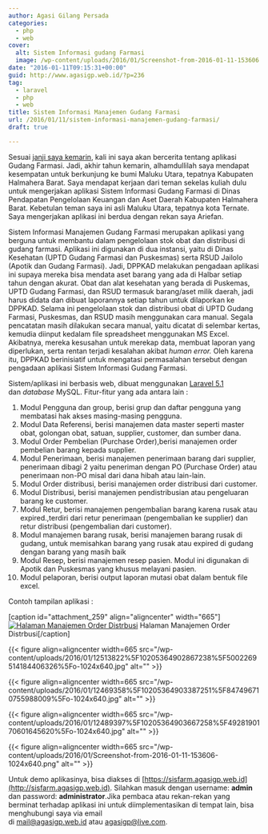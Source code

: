 ```yaml
---
author: Agasi Gilang Persada
categories:
  - php
  - web
cover:
  alt: Sistem Informasi gudang Farmasi
  image: /wp-content/uploads/2016/01/Screenshot-from-2016-01-11-153606.png
date: "2016-01-11T09:15:31+00:00"
guid: http://www.agasigp.web.id/?p=236
tag:
  - laravel
  - php
  - web
title: Sistem Informasi Manajemen Gudang Farmasi
url: /2016/01/11/sistem-informasi-manajemen-gudang-farmasi/
draft: true

---
```

Sesuai [janji saya kemarin](/2016/01/03/mengganti-login-laravel-dengan-username/), kali ini saya akan bercerita tentang aplikasi Gudang Farmasi. Jadi, akhir tahun kemarin, alhamdullilah saya mendapat kesempatan untuk berkunjung ke bumi Maluku Utara, tepatnya Kabupaten Halmahera Barat. Saya mendapat kerjaan dari teman sekelas kuliah dulu untuk mengerjakan aplikasi Sistem Informasi Gudang Farmasi di Dinas Pendapatan Pengelolaan Keuangan dan Aset Daerah Kabupaten Halmahera Barat. Kebetulan teman saya ini asli Maluku Utara, tepatnya kota Ternate. Saya mengerjakan aplikasi ini berdua dengan rekan saya Ariefan.

Sistem Informasi Manajemen Gudang Farmasi merupakan aplikasi yang berguna untuk membantu dalam pengelolaan stok obat dan distribusi di gudang farmasi. Aplikasi ini digunakan di dua instansi, yaitu di Dinas Kesehatan (UPTD Gudang Farmasi dan Puskesmas) serta RSUD Jailolo (Apotik dan Gudang Farmasi). Jadi, DPPKAD melakukan pengadaan aplikasi ini supaya mereka bisa mendata aset barang yang ada di Halbar setiap tahun dengan akurat. Obat dan alat kesehatan yang berada di Puskemas, UPTD Gudang Farmasi, dan RSUD termasuk barang/aset milik daerah, jadi harus didata dan dibuat laporannya setiap tahun untuk dilaporkan ke DPPKAD. Selama ini pengelolaan stok dan distribusi obat di UPTD Gudang Farmasi, Puskesmas, dan RSUD masih menggunakan cara manual. Segala pencatatan masih dilakukan secara manual, yaitu dicatat di selembar kertas, kemudia diinput kedalam file spreadsheet menggunakan MS Excel. Akibatnya, mereka kesusahan untuk merekap data, membuat laporan yang diperlukan, serta rentan terjadi kesalahan akibat _human error._ Oleh karena itu, DPPKAD berinisiatif untuk mengatasi permasalahan tersebut dengan pengadaan aplikasi Sistem Informasi Gudang Farmasi.

Sistem/aplikasi ini berbasis web, dibuat menggunakan [Laravel 5.1](/2014/11/07/mainan-baru-bernama-laravel/) dan _database_ MySQL. Fitur-fitur yang ada antara lain :

1. Modul Pengguna dan group, berisi grup dan daftar pengguna yang membatasi hak akses masing-masing pengguna.
1. Modul Data Referensi, berisi manajemen data master seperti master obat, golongan obat, satuan, supplier, customer, dan sumber dana.
1. Modul Order Pembelian (Purchase Order),berisi manajemen order pembelian barang kepada supplier.
1. Modul Penerimaan, berisi manajemen penerimaan barang dari supplier, penerimaan dibagi 2 yaitu peneriman dengan PO (Purchase Order) atau penerimaan non-PO misal dari dana hibah atau lain-lain.
1. Modul Order distribusi, berisi manajemen order distribusi dari customer.
1. Modul Distribusi, berisi manajemen pendistribusian atau pengeluaran barang ke customer.
1. Modul Retur, berisi manajemen pengembalian barang karena rusak atau expired.,terdiri dari retur penerimaan (pengembalian ke supplier) dan retur distribusi (pengembalian dari customer).
1. Modul manajemen barang rusak, berisi manajemen barang rusak di gudang, untuk memisahkan barang yang rusak atau expired di gudang dengan barang yang masih baik
1. Modul Resep, berisi manajemen resep pasien. Modul ini digunakan di Apotik dan Puskesmas yang khusus melayani pasien.
1. Modul pelaporan, berisi output laporan mutasi obat dalam bentuk file excel.

Contoh tampilan aplikasi :

\[caption id="attachment\_259" align="aligncenter" width="665"\] [![Halaman Manajemen Order Distrbusi](/wp-content/uploads/2016/01/10572223_10205364902707234_4584392795199189256_o-1024x640.jpg)](/wp-content/uploads/2016/01/10572223_10205364902707234_4584392795199189256_o.jpg) Halaman Manajemen Order Distrbusi\[/caption\]

{{< figure align=aligncenter width=665 src="/wp-content/uploads/2016/01/12513822%5F10205364902867238%5F5002269514184406326%5Fo-1024x640.jpg" alt="" >}}

{{< figure align=aligncenter width=665 src="/wp-content/uploads/2016/01/12469358%5F10205364903387251%5F847496710755988009%5Fo-1024x640.jpg" alt="" >}}

{{< figure align=aligncenter width=665 src="/wp-content/uploads/2016/01/12489397%5F10205364903667258%5F4928190170601645620%5Fo-1024x640.jpg" alt="" >}}

{{< figure align=aligncenter width=665 src="/wp-content/uploads/2016/01/Screenshot-from-2016-01-11-153606-1024x640.png" alt="" >}}

Untuk demo aplikasinya, bisa diakses di [https://sisfarm.agasigp.web.id](http://sisfarm.agasigp.web.id). Silahkan masuk dengan username: **admin** dan password: **administrator**.Jika pembaca atau rekan-rekan yang berminat terhadap aplikasi ini untuk diimplementasikan di tempat lain, bisa menghubungi saya via email di [mail@agasigp.web.id](mailto:mail@agasigp.web.id) atau [agasigp@live.com](mailto:agasigp@live.com).
